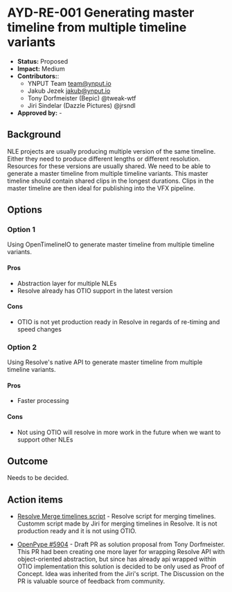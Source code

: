 # AYD-RE-001 Generating master timeline from multiple timeline variants

- **Status:** Proposed
- **Impact:**  Medium
- **Contributors:**:
  - YNPUT Team <team@ynput.io>
  - Jakub Jezek <jakub@ynput.io>
  - Tony Dorfmeister  (Bepic) @tweak-wtf
  - Jiri Sindelar (Dazzle Pictures) @jrsndl
- **Approved by:** -

## Background

NLE projects are usually producing multiple version of the same timeline. Either they need to produce different lengths or different resolution. Resources for these versions are usually shared. We need to be able to generate a master timeline from multiple timeline variants. This master timeline should contain shared clips in the longest durations. Clips in the master timeline are then ideal for publishing into the VFX pipeline.

## Options

### Option 1

Using OpenTimelineIO to generate master timeline from multiple timeline variants.

#### Pros

- Abstraction layer for multiple NLEs
- Resolve already has OTIO support in the latest version

#### Cons

- OTIO is not yet production ready in Resolve in regards of re-timing and speed changes

### Option 2

Using Resolve's native API to generate master timeline from multiple timeline variants.

#### Pros

- Faster processing

#### Cons

- Not using OTIO will resolve in more work in the future when we want to support other NLEs


## Outcome

Needs to be decided.

## Action items
- [Resolve Merge timelines script](https://github.com/jrsndl/resolve-merge-timelines) - Resolve script for merging timelines. Customm script made by Jiri for merging timelines in Resolve. It is not production ready and it is not using OTIO.

- [OpenPype #5904](https://github.com/ynput/OpenPype/pull/5904) - Draft PR as solution proposal from Tony Dorfmeister. This PR had been creating one more layer for wrapping Resolve API with object-oriented abstraction, but since has already api wrapped within OTIO implementation this solution is decided to be only used as Proof of Concept. Idea was inherited from the Jiri's script. The Discussion on the PR is valuable source of feedback from community.
